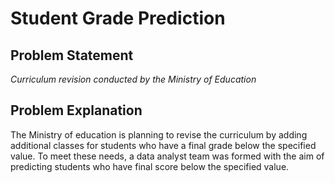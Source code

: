 # Student Grade Prediction

## Problem Statement
*Curriculum revision conducted by the Ministry of Education*

## Problem Explanation
The Ministry of education is planning to revise the curriculum by adding additional classes for students who have a final grade below the specified value. To meet these needs, a data analyst team was formed with the aim of predicting students who have final score below the specified value.
